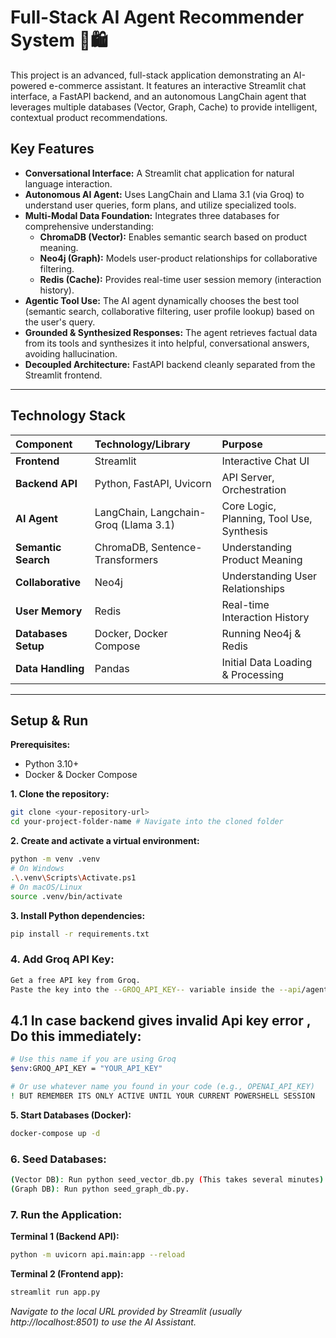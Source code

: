 # Full-Stack AI Agent Recommender System 🧠🛍️

This project is an advanced, full-stack application demonstrating an AI-powered e-commerce assistant. It features an interactive Streamlit chat interface, a FastAPI backend, and an autonomous LangChain agent that leverages multiple databases (Vector, Graph, Cache) to provide intelligent, contextual product recommendations.


## Key Features

* **Conversational Interface:** A Streamlit chat application for natural language interaction.
* **Autonomous AI Agent:** Uses LangChain and Llama 3.1 (via Groq) to understand user queries, form plans, and utilize specialized tools.
* **Multi-Modal Data Foundation:** Integrates three databases for comprehensive understanding:
    * **ChromaDB (Vector):** Enables semantic search based on product meaning.
    * **Neo4j (Graph):** Models user-product relationships for collaborative filtering.
    * **Redis (Cache):** Provides real-time user session memory (interaction history).
* **Agentic Tool Use:** The AI agent dynamically chooses the best tool (semantic search, collaborative filtering, user profile lookup) based on the user's query.
* **Grounded & Synthesized Responses:** The agent retrieves factual data from its tools and synthesizes it into helpful, conversational answers, avoiding hallucination.
* **Decoupled Architecture:** FastAPI backend cleanly separated from the Streamlit frontend.

---

## Technology Stack

| Component            | Technology/Library                                 | Purpose                                   |
| :------------------- | :------------------------------------------------- | :---------------------------------------- |
| **Frontend** | Streamlit                                          | Interactive Chat UI                       |
| **Backend API** | Python, FastAPI, Uvicorn                           | API Server, Orchestration                 |
| **AI Agent** | LangChain, Langchain-Groq (Llama 3.1)              | Core Logic, Planning, Tool Use, Synthesis |
| **Semantic Search** | ChromaDB, Sentence-Transformers                    | Understanding Product Meaning             |
| **Collaborative** | Neo4j                                              | Understanding User Relationships          |
| **User Memory** | Redis                                              | Real-time Interaction History             |
| **Databases Setup** | Docker, Docker Compose                             | Running Neo4j & Redis                     |
| **Data Handling** | Pandas                                             | Initial Data Loading & Processing         |

---

## Setup & Run

**Prerequisites:**
* Python 3.10+
* Docker & Docker Compose


**1. Clone the repository:**
```bash
git clone <your-repository-url>
cd your-project-folder-name # Navigate into the cloned folder
```
**2. Create and activate a virtual environment:**
```bash
python -m venv .venv
# On Windows
.\.venv\Scripts\Activate.ps1
# On macOS/Linux
source .venv/bin/activate
```
**3. Install Python dependencies:**
```bash
pip install -r requirements.txt
```
### 4. Add Groq API Key:
```bash
Get a free API key from Groq.
Paste the key into the --GROQ_API_KEY-- variable inside the --api/agent_orchestrator.py -- file.
```
## 4.1 In case backend gives invalid Api key error , Do this immediately: 
```bash
# Use this name if you are using Groq
$env:GROQ_API_KEY = "YOUR_API_KEY"

# Or use whatever name you found in your code (e.g., OPENAI_API_KEY)
! BUT REMEMBER ITS ONLY ACTIVE UNTIL YOUR CURRENT POWERSHELL SESSION
```
**5. Start Databases (Docker):**
```bash
docker-compose up -d
```
### 6. Seed Databases:
```bash
(Vector DB): Run python seed_vector_db.py (This takes several minutes).
(Graph DB): Run python seed_graph_db.py.
```
### 7. Run the Application:
**Terminal 1 (Backend API):**
```bash
python -m uvicorn api.main:app --reload
```
**Terminal 2 (Frontend app):**
```bash
streamlit run app.py
```
_Navigate to the local URL provided by Streamlit (usually http://localhost:8501) to use the AI Assistant._

